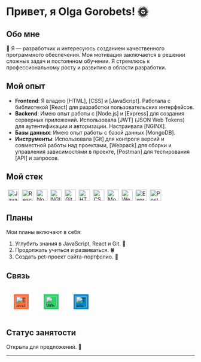 # Привет, я Olga Gorobets! :sun_with_face:

## Обо мне

:honeybee:
Я — разработчик и интересуюсь созданием качественного программного обеспечения. Моя мотивация заключается в решении сложных задач и постоянном обучении. Я стремлюсь к профессиональному росту и развитию в области разработки.

## Мой опыт

- **Frontend**: Я владею [HTML], [CSS] и [JavaScript]. Работала с библиотекой [React] для разработки пользовательских интерфейсов.
- **Backend**: Имею опыт работы с [Node.js] и [Express] для создания серверных приложений. Использовала [JWT] (JSON Web Tokens) для аутентификации и авторизации. Настраивала [NGINX].
- **Базы данных**: Имею опыт работы с базой данных [MongoDB].
- **Инструменты**: Использовала [Git] для контроля версий и совместной работы над проектами, [Webpack] для сборки и управления зависимостями в проекте, [Postman] для тестирования [API] и запросов.

## Мой стек

<div style="display: flex; align-items: center; justify-content: start;">
  <img src="https://simpleicons.org/icons/javascript.svg" width="30" alt="JavaScript" style="margin: 4px;" />
  <img src="https://simpleicons.org/icons/react.svg" width="30" alt="React" style="margin: 4px;" />
  <img src="https://simpleicons.org/icons/nodedotjs.svg" width="30" alt="Node.js" style="margin: 4px;" />
  <img src="https://simpleicons.org/icons/nginx.svg" width="30" alt="NGINX" style="margin: 4px;" />
  <img src="https://simpleicons.org/icons/git.svg" width="30" alt="Git" style="margin: 4px;" />
  <img src="https://simpleicons.org/icons/html5.svg" width="30" alt="HTML" style="margin: 4px;" />
  <img src="https://simpleicons.org/icons/css3.svg" width="30" alt="CSS" style="margin: 4px;" />
  <img src="https://simpleicons.org/icons/mongodb.svg" width="30" alt="MongoDB" style="margin: 4px;" />
  <img src="https://simpleicons.org/icons/webpack.svg" width="30" alt="Webpack" style="margin: 4px;" />
  <img src="https://simpleicons.org/icons/express.svg" width="30" alt="Express" style="margin: 4px;" />
  <img src="https://simpleicons.org/icons/postman.svg" width="30" alt="Postman" style="margin: 4px;" />  
</div> 
</div>

## Планы

Мои планы включают в себя:

1. Углубить знания в JavaScript, React и Git. :cherry_blossom:
2. Продолжать учиться и развиваться. :four_leaf_clover:
3. Создать pet-проект сайта-портфолио. :rose:

## Связь

<div style="display: flex; align-items: center; justify-content: start;">
  <a href="mailto:gorobets.olga74@mail.ru" style="background-color: #FF6C37; padding: 5px; margin: 20px; display: inline-block;">
    <img src="https://simpleicons.org/icons/maildotru.svg" width="30" alt="Email" />
  </a>
  <a href="https://wa.me/821039571805" style="background-color: #25D366; padding: 5px; margin: 20px; display: inline-block;">
    <img src="https://simpleicons.org/icons/whatsapp.svg" width="30" alt="WhatsApp" />
  </a>
  <a href="https://t.me/schast_e_est" style="background-color: #0088cc; padding: 5px; margin: 20px; display: inline-block;">
    <img src="https://simpleicons.org/icons/telegram.svg" width="30" alt="Telegram" />
  </a>
</div>

## Статус занятости

Открыта для предложений. :statue_of_liberty:

---
